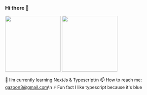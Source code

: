 ### Hi there 👋

<!--
**fathrahh/fathrahh** is a ✨ _special_ ✨ repository because its `README.md` (this file) appears on your GitHub profile.

Here are some ideas to get you started:

- 🔭 I’m currently working on ...
- 👯 I’m looking to collaborate on ...
- 🤔 I’m looking for help with ...
- 💬 Ask me about ...
- 😄 Pronouns: ...
-->

<a href="https://github.com/uloydev">
  <img height="180em" src="https://github-readme-stats-eight-theta.vercel.app/api?username=fathrahh&show_icons=true&theme=algolia&include_all_commits=true&count_private=true"/>
  <img height="180em" src="https://github-readme-stats-eight-theta.vercel.app/api/top-langs/?username=fathrahh&layout=compact&langs_count=8&theme=algolia"/>
</a>

🌱 I’m currently learning NextJs & Typescript\n
📫 How to reach me: gazoon3@gmail.com\n
⚡ Fun fact I like typescript because it's blue

